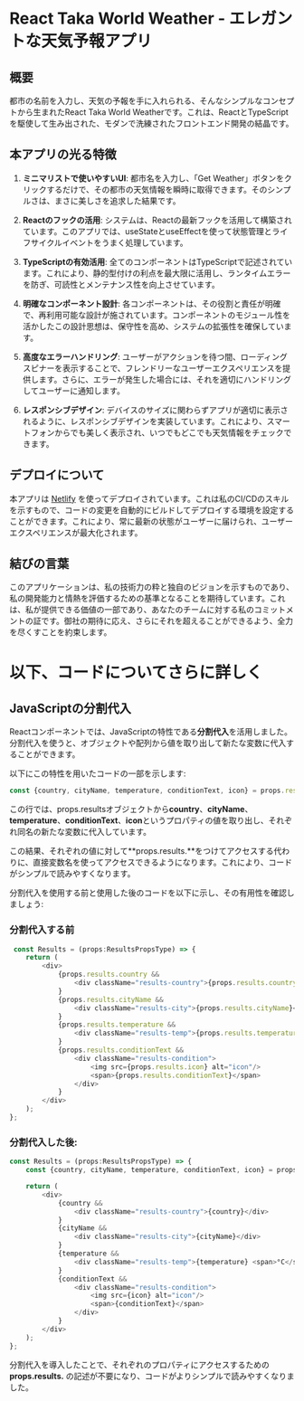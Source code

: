 # React Taka World Weather - エレガントな天気予報アプリ

## 概要

都市の名前を入力し、天気の予報を手に入れられる、そんなシンプルなコンセプトから生まれたReact Taka World Weatherです。これは、ReactとTypeScriptを駆使して生み出された、モダンで洗練されたフロントエンド開発の結晶です。

## 本アプリの光る特徴

1. **ミニマリストで使いやすいUI**: 都市名を入力し、「Get Weather」ボタンをクリックするだけで、その都市の天気情報を瞬時に取得できます。そのシンプルさは、まさに美しさを追求した結果です。

2. **Reactのフックの活用**: システムは、Reactの最新フックを活用して構築されています。このアプリでは、useStateとuseEffectを使って状態管理とライフサイクルイベントをうまく処理しています。

3. **TypeScriptの有効活用**: 全てのコンポーネントはTypeScriptで記述されています。これにより、静的型付けの利点を最大限に活用し、ランタイムエラーを防ぎ、可読性とメンテナンス性を向上させています。

4. **明確なコンポーネント設計**: 各コンポーネントは、その役割と責任が明確で、再利用可能な設計が施されています。コンポーネントのモジュール性を活かしたこの設計思想は、保守性を高め、システムの拡張性を確保しています。

5. **高度なエラーハンドリング**: ユーザーがアクションを待つ間、ローディングスピナーを表示することで、フレンドリーなユーザーエクスペリエンスを提供します。さらに、エラーが発生した場合には、それを適切にハンドリングしてユーザーに通知します。

6. **レスポンシブデザイン**: デバイスのサイズに関わらずアプリが適切に表示されるように、レスポンシブデザインを実装しています。これにより、スマートフォンからでも美しく表示され、いつでもどこでも天気情報をチェックできます。

## デプロイについて

本アプリは [Netlify](https://www.netlify.com/) を使ってデプロイされています。これは私のCI/CDのスキルを示すもので、コードの変更を自動的にビルドしてデプロイする環境を設定することができます。これにより、常に最新の状態がユーザーに届けられ、ユーザーエクスペリエンスが最大化されます。

## 結びの言葉

このアプリケーションは、私の技術力の粋と独自のビジョンを示すものであり、私の開発能力と情熱を評価するための基準となることを期待しています。これは、私が提供できる価値の一部であり、あなたのチームに対する私のコミットメントの証です。御社の期待に応え、さらにそれを超えることができるよう、全力を尽くすことを約束します。

# 以下、コードについてさらに詳しく

## JavaScriptの分割代入

Reactコンポーネントでは、JavaScriptの特性である**分割代入**を活用しました。分割代入を使うと、オブジェクトや配列から値を取り出して新たな変数に代入することができます。

以下にこの特性を用いたコードの一部を示します:

```javascript
const {country, cityName, temperature, conditionText, icon} = props.results;
```

この行では、props.resultsオブジェクトから**country**、**cityName**、**temperature**、**conditionText**、**icon**というプロパティの値を取り出し、それぞれ同名の新たな変数に代入しています。

この結果、それぞれの値に対して**props.results.**をつけてアクセスする代わりに、直接変数名を使ってアクセスできるようになります。これにより、コードがシンプルで読みやすくなります。

分割代入を使用する前と使用した後のコードを以下に示し、その有用性を確認しましょう:

### 分割代入する前

```javascript
 const Results = (props:ResultsPropsType) => {
    return (
        <div>
            {props.results.country && 
                <div className="results-country">{props.results.country}</div>
            }
            {props.results.cityName && 
                <div className="results-city">{props.results.cityName}</div>
            }
            {props.results.temperature && 
                <div className="results-temp">{props.results.temperature} <span>°C</span></div>
            }
            {props.results.conditionText && 
                <div className="results-condition">
                    <img src={props.results.icon} alt="icon"/>
                    <span>{props.results.conditionText}</span>
                </div>
            }
        </div>
    );
};
```

### 分割代入した後:

```javascript
const Results = (props:ResultsPropsType) => {
    const {country, cityName, temperature, conditionText, icon} = props.results;

    return (
        <div>
            {country && 
                <div className="results-country">{country}</div>
            }
            {cityName && 
                <div className="results-city">{cityName}</div>
            }
            {temperature && 
                <div className="results-temp">{temperature} <span>°C</span></div>
            }
            {conditionText && 
                <div className="results-condition">
                    <img src={icon} alt="icon"/>
                    <span>{conditionText}</span>
                </div>
            }
        </div>
    );
};
```
分割代入を導入したことで、それぞれのプロパティにアクセスするための**props.results.** の記述が不要になり、コードがよりシンプルで読みやすくなりました。
